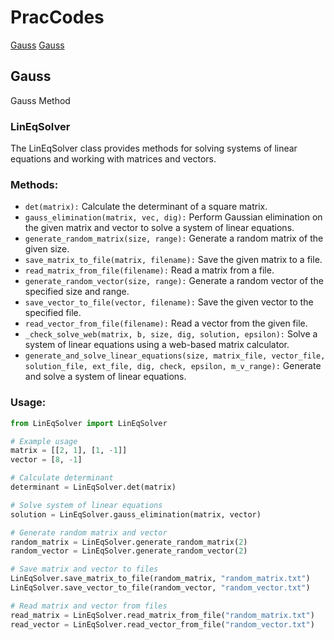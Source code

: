 # PracCodes


[Gauss](#Gauss)
[Gauss](#LinEqSolver)





## Gauss

Gauss Method

### LinEqSolver

The LinEqSolver class provides methods for solving systems of linear equations and working with matrices and vectors.

### Methods:

- `det(matrix):` Calculate the determinant of a square matrix.
- `gauss_elimination(matrix, vec, dig):` Perform Gaussian elimination on the given matrix and vector to solve a system of linear equations.
- `generate_random_matrix(size, range):` Generate a random matrix of the given size.
- `save_matrix_to_file(matrix, filename):` Save the given matrix to a file.
- `read_matrix_from_file(filename):` Read a matrix from a file.
- `generate_random_vector(size, range):` Generate a random vector of the specified size and range.
- `save_vector_to_file(vector, filename):` Save the given vector to the specified file.
- `read_vector_from_file(filename):` Read a vector from the given file.
- `_check_solve_web(matrix, b, size, dig, solution, epsilon):` Solve a system of linear equations using a web-based matrix calculator.
- `generate_and_solve_linear_equations(size, matrix_file, vector_file, solution_file, ext_file, dig, check, epsilon, m_v_range):` Generate and solve a system of linear equations.

### Usage:

```python
from LinEqSolver import LinEqSolver

# Example usage
matrix = [[2, 1], [1, -1]]
vector = [8, -1]

# Calculate determinant
determinant = LinEqSolver.det(matrix)

# Solve system of linear equations
solution = LinEqSolver.gauss_elimination(matrix, vector)

# Generate random matrix and vector
random_matrix = LinEqSolver.generate_random_matrix(2)
random_vector = LinEqSolver.generate_random_vector(2)

# Save matrix and vector to files
LinEqSolver.save_matrix_to_file(random_matrix, "random_matrix.txt")
LinEqSolver.save_vector_to_file(random_vector, "random_vector.txt")

# Read matrix and vector from files
read_matrix = LinEqSolver.read_matrix_from_file("random_matrix.txt")
read_vector = LinEqSolver.read_vector_from_file("random_vector.txt")
```
